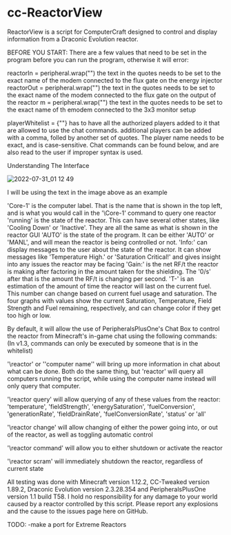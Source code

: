 # cc-ReactorView
ReactorView is a script for ComputerCraft designed to control and display information from a Draconic Evolution reactor.

BEFORE YOU START:
There are a few values that need to be set in the program before you can run the program, otherwise it will error:

reactorIn = peripheral.wrap("") the text in the quotes needs to be set to the exact name of the modem connected to the flux gate on the energy injector
reactorOut = peripheral.wrap("") the text in the quotes needs to be set to the exact name of the modem connected to the flux gate on the output of the reactor
m = peripheral.wrap("") the text in the quotes needs to be set to the exact name of th emodem connected to the 3x3 monitor setup

playerWhitelist = {""} has to have all the authorized players added to it that are allowed to use the chat commands. additional players can be added with a comma, folled by another set of quotes. The player name needs to be exact, and is case-sensitive. Chat commands can be found below, and are also read to the user if improper syntax is used.

Understanding The Interface

![2022-07-31_01 12 49](https://user-images.githubusercontent.com/110324509/182014622-ec7fe640-a0aa-4c34-ba68-2bba1db140ec.png)

I will be using the text in the image above as an example

'Core-1' is the computer label. That is the name that is shown in the top left, and is what you would call in the '\Core-1' command to query one reactor
'running' is the state of the reactor. This can have several other states, like 'Cooling Down' or 'Inactive'. They are all the same as what is shown in the reactor GUI
'AUTO' is the state of the program. It can be either 'AUTO' or 'MANL', and will mean the reactor is being controlled or not.
'Info:' can display messages to the user about the state of the reactor. It can show messages like 'Temperature High.' or 'Saturation Critical!' and gives insight into any issues the reactor may be facing
'Gain:' is the net RF/t the reactor is making after factoring in the amount taken for the shielding. The '0/s' after that is the amount the RF/t is changing per second.
'T-' is an estimation of the amount of time the reactor will last on the current fuel. This number can change based on current fuel usage and saturation.
The four graphs with values show the current Saturation, Temperature, Field Strength and Fuel remaining, respectively, and can change color if they get too high or low.



By default, it will allow the use of PeripheralsPlusOne's Chat Box to control the reactor from Minecraft's in-game chat using the following commands:
(In v1.3, commands can only be executed by someone that is in the whitelist)

'\reactor' or '\'computer name'' will bring up more information in chat about what can be done. Both do the same thing, but 'reactor' will query all computers running the script, while using the computer name instead will only query that computer.

'\reactor query' will allow querying of any of these values from the reactor: 'temperature', 'fieldStrength', 'energySaturation', 'fuelConversion', 'generationRate', 'fieldDrainRate', 'fuelConversionRate', 'status' or 'all'

'\reactor change' will allow changing of either the power going into, or out of the reactor, as well as toggling automatic control

'\reactor command' will allow you to either shutdown or activate the reactor

'\reactor scram' will immediately shutdown the reactor, regardless of current state

All testing was done with Minecraft version 1.12.2, CC-Tweaked version 1.89.2, Draconic Evolution version 2.3.28.354 and PeripheralsPlusOne version 1.1 build T58.
I hold no responsibility for any damage to your world caused by a reactor controlled by this script. Please report any explosions and the cause to the issues page here on GitHub.

TODO:
-make a port for Extreme Reactors
